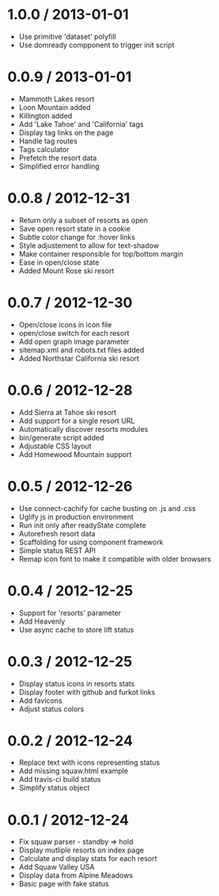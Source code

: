 
1.0.0 / 2013-01-01 
==================

  * Use primitive 'dataset' polyfill
  * Use domready compponent to trigger init script

0.0.9 / 2013-01-01 
==================

  * Mammoth Lakes resort
  * Loon Mountain added
  * Killington added
  * Add 'Lake Tahoe' and 'California' tags
  * Display tag links on the page
  * Handle tag routes
  * Tags calculator
  * Prefetch the resort data
  * Simplified error handling

0.0.8 / 2012-12-31 
==================

  * Return only a subset of resorts as open
  * Save open resort state in a cookie
  * Subtle color change for :hover links
  * Style adjustement to allow for text-shadow
  * Make container responsible for top/bottom margin
  * Ease in open/close state
  * Added Mount Rose ski resort

0.0.7 / 2012-12-30 
==================

  * Open/close icons in icon file
  * open/close switch for each resort
  * Add open graph image parameter
  * sitemap.xml and robots.txt files added
  * Added Northstar California ski resort

0.0.6 / 2012-12-28 
==================

  * Add Sierra at Tahoe ski resort
  * Add support for a single resort URL
  * Automatically discover resorts modules
  * bin/generate script added
  * Adjustable CSS layout
  * Add Homewood Mountain support

0.0.5 / 2012-12-26 
==================

  * Use connect-cachify for cache busting on .js and .css
  * Uglify js in production environment
  * Run init only after readyState complete
  * Autorefresh resort data
  * Scaffolding for using component framework
  * Simple status REST API
  * Remap icon font to make it compatible with older browsers

0.0.4 / 2012-12-25 
==================

  * Support for 'resorts' parameter
  * Add Heavenly
  * Use async cache to store lift status

0.0.3 / 2012-12-25 
==================

  * Display status icons in resorts stats
  * Display footer with github and furkot links
  * Add favicons
  * Adjust status colors

0.0.2 / 2012-12-24 
==================

  * Replace text with icons representing status
  * Add missing squaw.html example
  * Add travis-ci build status
  * Simplify status object

0.0.1 / 2012-12-24 
==================

  * Fix squaw parser - standby => hold
  * Display mutliple resorts on index page
  * Calculate and display stats for each resort
  * Add Squaw Valley USA
  * Display data from Alpine Meadows
  * Basic page with fake status
